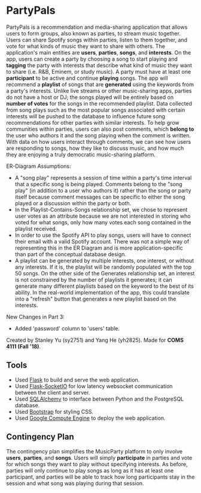 PartyPals
==========

PartyPals is a recommendation and media-sharing application that allows users to form groups, also known as parties, to stream music together. Users can share Spotify songs within parties, listen to them together, and vote for what kinds of music they want to share with others. The application's main entities are **users**, **parties**, **songs**, and **interests**. On the app, users can create a party by choosing a song to start playing and **tagging** the party with interests that describe what kind of music they want to share (i.e. R&B, Eminem, or study music). A party must have at least one **participant** to be active and continue **playing** songs. The app will recommend a **playlist** of songs that are **generated** using the keywords from a party's interests. Unlike live streams or other music-sharing apps, parties do not have a host or DJ; the songs played will be entirely based on **number of votes** for the songs in the recommended playlist. Data collected from song plays such as the most popular songs associated with certain interests will be pushed to the database to influence future song recommendations for other parties with similar interests. To help grow communities within parties, users can also post comments, which **belong to** the user who authors it and the song playing when the comment is written. With data on how users interact through comments, we can see how users are responding to songs, how they like to discuss music, and how much they are enjoying a truly democratic music-sharing platform.

ER-Diagram Assumptions:
* A "song play" represents a session of time within a party's time interval that a specific song is being played. Comments belong to the "song play" (in addition to a user who authors it) rather than the song or party itself because comment messages can be specific to either the song played or a discussion within the party or both.
* In the Playlist-Contains-Songs relationship set, we chose to represent user votes as an attribute because we are not interested in storing who voted for what songs, only how many votes each song contained in the playlist received.
* In order to use the Spotify API to play songs, users will have to connect their email with a valid Spotify account. There was not a simple way of representing this in the ER Diagram and is more application-specific than part of the conceptual database design.
* A playlist can be generated by multiple interests, one interest, or without any interests. If it is, the playlist will be randomly populated with the top 50 songs. On the other side of the Generates relationship set, an interest is not constrained by the number of playlists it generates; it can generate many different playlists based on the keyword to the best of its ability. In the real-world implementation of the app, this could translate into a "refresh" button that generates a new playlist based on the interests.

New Changes in Part 3:
* Added 'password' column to 'users' table.

Created by Stanley Yu (sy2751) and Yang He (yh2825). Made for **COMS 4111 (Fall '18)**.

## Tools

* Used [Flask][flask] to build and serve the web application.
* Used [Flask-SocketIO][flasksocketio] for low latency websocket communication between the client and server.
* Used [SQLAlchemy][sqlal] to interface between Python and the PostgreSQL database.
* Used [Bootstrap][bootstrap] for styling CSS.
* Used [Google Compute Engine][gce] to deploy the web application.

## Contingency Plan

The contingency plan simplifies the MusicParty platform to only involve **users**, **parties**, and **songs**. Users will simply **participate** in parties and vote for which songs they want to play without specifying interests. As before, parties will only continue to play songs as long as it has at least one participant, and parties will be able to track how long participants stay in the session and what song was playing during that session.

[bootstrap]: https://getbootstrap.com/
[flask]: http://flask.pocoo.org/
[flasksocketio]: https://flask-socketio.readthedocs.io/en/latest/
[gce]: https://cloud.google.com/compute/
[sqlal]: https://www.sqlalchemy.org/
